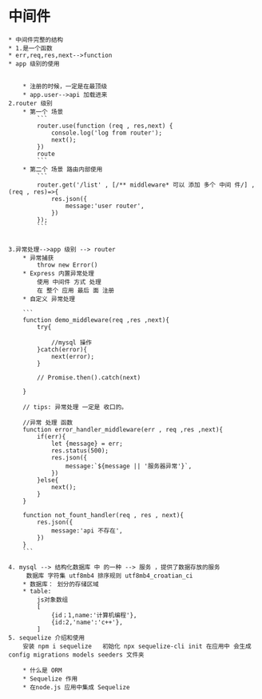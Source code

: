 # 中间件 
	* 中间件完整的结构
 	* 1.是一个函数
	* err,req,res,next-->function
	* app 级别的使用


		* 注册的时候，一定是在最顶级
		* app.user-->api 加载进来
	2.router 级别
		* 第一个 场景 
			```
			router.use(function (req , res,next) {
				console.log('log from router');
				next();
			})
			route
			```
		* 第二个 场景 路由内部使用  
			```
			router.get('/list' , [/** middleware* 可以 添加 多个 中间 件/] ,(req , res)=>{
				res.json({
					message:'user router',
				})
			});
			```


	3.异常处理-->app 级别 --> router
		* 异常捕获 
			throw new Error()
		* Express 内置异常处理
			使用 中间件 方式 处理 
			在 整个 应用 最后 面 注册 
		* 自定义 异常处理

		```
		function demo_middleware(req ,res ,next){
			try{

				//mysql 操作
			}catch(error){
				next(error);
			}

			// Promise.then().catch(next)

		}

		// tips: 异常处理 一定是 收口的。

		//异常 处理 函数
		function error_handler_middleware(err , req ,res ,next){
			if(err){
				let {message} = err;
				res.status(500); 
				res.json({
					message:`${message || '服务器异常'}`,
				})
			}else{
				next();
			}
		}

		function not_fount_handler(req , res , next){
			res.json({
				message:'api 不存在',
			})
		}
		```

	4. mysql --> 结构化数据库 中 的一种 --> 服务 ，提供了数据存放的服务
		 数据库 字符集 utf8mb4 排序规则 utf8mb4_croatian_ci
		* 数据库： 划分的存储区域
		* table:
			js对象数组
			[
				{id；1,name:'计算机编程'},
				{id:2,'name':'c++'},
			]
	5. sequelize 介绍和使用
		安装 npm i sequelize   初始化 npx sequelize-cli init 在应用中 会生成 config migrations models seeders 文件夹

		* 什么是 ORM
		* Sequelize 作用
		* 在node.js 应用中集成 Sequelize
